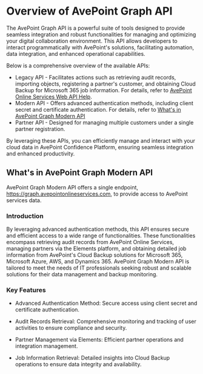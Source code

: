 # Overview of AvePoint Graph API

The AvePoint Graph API is a powerful suite of tools designed to provide seamless integration and robust functionalities for managing and optimizing your digital collaboration environment. This API allows developers to interact programmatically with AvePoint's solutions, facilitating automation, data integration, and enhanced operational capabilities.  

Below is a comprehensive overview of the available APIs:  

- Legacy API - Facilitates actions such as retrieving audit records, importing objects, registering a partner's customer, and obtaining Cloud Backup for Microsoft 365 job information. For details, refer to [AvePoint Online Services Web API Help](https://avepointcdn.azureedge.net/assets/webhelp/avepoint-online-services-api/index.htm).  
- Modern API - Offers advanced authentication methods, including client secret and certificate authentication. For details, refer to [What's in AvePoint Graph Modern API](#whats-in-avepoint-graph-modern-api)  
- Partner API - Designed for managing multiple customers under a single partner registration.  

By leveraging these APIs, you can efficiently manage and interact with your cloud data in AvePoint Confidence Platform, ensuring seamless integration and enhanced productivity.  

## What's in AvePoint Graph Modern API

AvePoint Graph Modern API offers a single endpoint, https://graph.avepointonlineservices.com, to provide access to AvePoint services data.

### Introduction

By leveraging advanced authentication methods, this API ensures secure and efficient access to a wide range of functionalities. These functionalities encompass retrieving audit records from AvePoint Online Services, managing partners via the Elements platform, and obtaining detailed job information from AvePoint's Cloud Backup solutions for Microsoft 365, Microsoft Azure, AWS, and Dynamics 365. AvePoint Graph Modern API is tailored to meet the needs of IT professionals seeking robust and scalable solutions for their data management and backup monitoring.  

### Key Features

- Advanced Authentication Method: Secure access using client secret and certificate authentication.  

- Audit Records Retrieval: Comprehensive monitoring and tracking of user activities to ensure compliance and security.  

- Partner Management via Elements: Efficient partner operations and integration management.

- Job Information Retrieval: Detailed insights into Cloud Backup operations to ensure data integrity and availability.  
